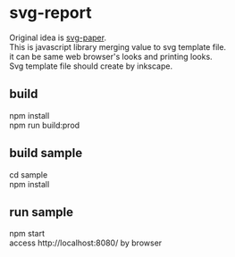 # svg-report
Original idea is [svg-paper](https://github.com/ttskch/svg-paper).   
This is javascript library merging value to svg template file.   
it can be same web browser's looks and printing looks.   
Svg template file should create by inkscape.   

## build   
npm install   
npm run build:prod   

## build sample    
cd sample   
npm install   

## run sample   
npm start   
access http://localhost:8080/ by browser   
